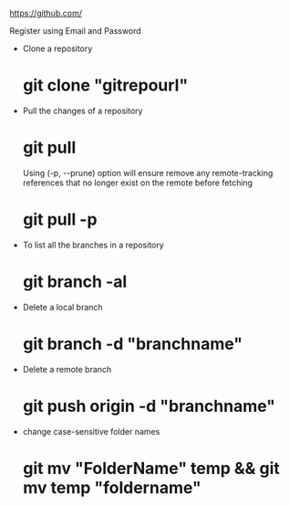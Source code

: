 https://github.com/

Register using Email and Password

- Clone a repository

    # git clone "gitrepourl"

- Pull the changes of a repository

    # git pull

    Using (-p, --prune) option will ensure remove any remote-tracking references 
    that no longer exist on the remote before fetching
    
    # git pull -p

- To list all the branches in a repository

    # git branch -al


- Delete a local branch

    # git branch -d "branchname"

- Delete a remote branch

    # git push origin -d "branchname"

- change case-sensitive folder names

    # git mv "FolderName" temp && git mv temp "foldername"

